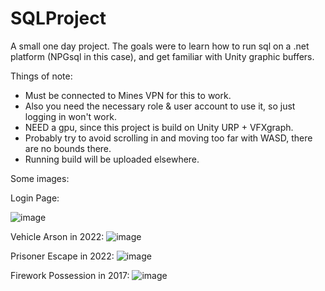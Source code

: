 # SQLProject

A small one day project. The goals were to learn how to run sql on a .net platform (NPGsql in this case), and get familiar with Unity graphic buffers.

Things of note:
- Must be connected to Mines VPN for this to work. 
- Also you need the necessary role & user account to use it, so just logging in won't work.
- NEED a gpu, since this project is build on Unity URP + VFXgraph.
- Probably try to avoid scrolling in and moving too far with WASD, there are no bounds there.
- Running build will be uploaded elsewhere.


Some images:

Login Page:

![image](https://user-images.githubusercontent.com/97647743/202963888-a7f312de-5d63-47a8-be53-2e533f5617eb.png)

Vehicle Arson in 2022:
![image](https://user-images.githubusercontent.com/97647743/202963378-fb1f20ab-161d-4f80-987f-37ecdf623ae4.png)

Prisoner Escape in 2022:
![image](https://user-images.githubusercontent.com/97647743/202963503-502fa610-e616-4301-bdea-a3d7cef25235.png)

Firework Possession in 2017:
![image](https://user-images.githubusercontent.com/97647743/202963580-fca34efd-8db5-41a9-bfa6-602ebbca6f9c.png)

